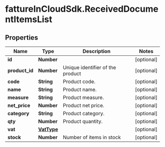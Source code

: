 # fattureInCloudSdk.ReceivedDocumentItemsList

## Properties

Name | Type | Description | Notes
------------ | ------------- | ------------- | -------------
**id** | **Number** |  | [optional] 
**product_id** | **Number** | Unique identifier of the product | [optional] 
**code** | **String** | Product code. | [optional] 
**name** | **String** | Product name. | [optional] 
**measure** | **String** | Product measure. | [optional] 
**net_price** | **Number** | Product net price. | [optional] 
**category** | **String** | Product category. | [optional] 
**qty** | **Number** | Product quantity. | [optional] 
**vat** | [**VatType**](VatType.md) |  | [optional] 
**stock** | **Number** | Number of items in stock | [optional] 


